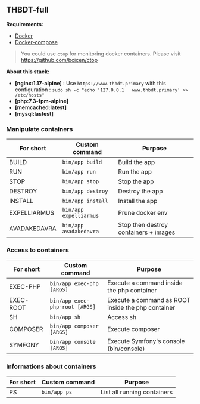 ## THBDT-full

**Requirements:**

* [Docker](https://www.docker.com/get-docker)
* [Docker-compose](https://docs.docker.com/compose/gettingstarted/)

> You could use ```ctop``` for monitoring docker containers. Please visit https://github.com/bcicen/ctop

**About this stack:**

* **[nginx:1.17-alpine]** :  Use ```https://www.thbdt.primary``` with this configuration : ```sudo sh -c "echo '127.0.0.1   www.thbdt.primary' >> /etc/hosts"```
* **[php:7.3-fpm-alpine]** 
* **[memcached:latest]** 
* **[mysql:lastest]**

### Manipulate containers

| **For short** | **Custom command**                  | **Purpose**                          |
|---------------|-------------------------------------|---------------------------------------|
| BUILD         | ```bin/app build```              | Build the app                         |
| RUN           | ```bin/app run```                | Run the app                           |
| STOP          | ```bin/app stop```               | Stop the app                          |
| DESTROY       | ```bin/app destroy```            | Destroy the app                       |
| INSTALL       | ```bin/app install```            | Install the app                       |
| EXPELLIARMUS  | ```bin/app expelliarmus```       | Prune docker env                      |
| AVADAKEDAVRA  | ```bin/app avadakedavra```       | Stop then destroy containers + images |

### Access to containers

| **For short** | **Custom command**                    | **Purpose**                                            |
|---------------|---------------------------------------|--------------------------------------------------------|
| EXEC-PHP      | ```bin/app exec-php [ARGS]```      | Execute a command inside the php container             |
| EXEC-ROOT     | ```bin/app exec-php-root [ARGS]``` | Execute a command as ROOT inside the php container     |
| SH            | ```bin/app sh```                   | Access sh                                              |
| COMPOSER      | ```bin/app composer [ARGS]```      | Execute composer                                       |
| SYMFONY       | ```bin/app console [ARGS]```       | Execute Symfony's console (bin/console)                |

### Informations about containers

| **For short** | **Custom command**                           | **Purpose**                           |
|---------------|----------------------------------------------|---------------------------------------|
| PS            | ```bin/app ps```                          | List all running containers           |
